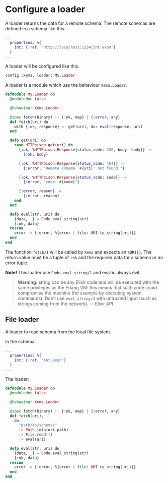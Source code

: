 # Configure a loader

A loader returns the data for a remote schema. The remote schemas are defined
in a schema like this.

```elixir
...
  properties: %{
    int: {:ref, "http://localhost:1234/int.exon"}
  }
...
```

A loader will be configured like this.

```elixir
config :xema, loader: My.Loader
```

A loader is a module which use the behaviour `Xema.Loader`.

```elixir
defmodule My.Loader do
  @moduledoc false

  @behaviour Xema.Loader

  @spec fetch(binary) :: {:ok, map} | {:error, any}
  def fetch(uri) do
    with {:ok, response} <- get(uri), do: eval(response, uri)
  end

  defp get(uri) do
    case HTTPoison.get(uri) do
      {:ok, %HTTPoison.Response{status_code: 200, body: body}} ->
        {:ok, body}

      {:ok, %HTTPoison.Response{status_code: 404}} ->
        {:error, "Remote schema '#{uri}' not found."}

      {:ok, %HTTPoison.Response{status_code: code}} ->
        {:error, "code: #{code}"}

      {:error, reason} ->
        {:error, reason}
    end
  end

  defp eval(str, uri) do
    {data, _} = Code.eval_string(str)
    {:ok, data}
  rescue
    error -> {:error, %{error | file: URI.to_string(uri)}}
  end
end
```

The function `fetch/1` will be called by `Xema` and expects an `%URI{}`. The
return value must be a tuple of `:ok` and the required data for a schema or an
error tuple.

**Note!** This loader use `Code.eval_string/1` and eval is always evil.

> **Warning:** string can be any Elixir code and will be executed with the same
> privileges as the Erlang VM: this means that such code could compromise the
> machine (for example by executing system commands). Don’t use `eval_string/3`
> with untrusted input (such as strings coming from the network).
> -- Elixir API

## File loader

A loader to read schema from the local file system.

In the schema:
```elixir
...
  properties: %{
    int: {:ref, "int.exon"}
  }
...
```

The loader:
```elixir
defmodule My.Loader do
  @moduledoc false

  @behaviour Xema.Loader

  @spec fetch(binary) :: {:ok, map} | {:error, any}
  def fetch(uri),
    do:
      "path/to/schemas"
      |> Path.join(uri.path)
      |> File.read!()
      |> eval(uri)

  defp eval(str, uri) do
    {data, _} = Code.eval_string(str)
    {:ok, data}
  rescue
    error -> {:error, %{error | file: URI.to_string(uri)}}
  end
end
```
